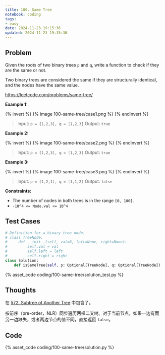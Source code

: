 ```yaml
---
title: 100. Same Tree
notebook: coding
tags:
- easy
date: 2024-11-23 19:15:36
updated: 2024-11-23 19:15:36
---
```

## Problem

Given the roots of two binary trees `p` and `q`, write a function to check if they are the same or not.

Two binary trees are considered the same if they are structurally identical, and the nodes have the same value.

<https://leetcode.com/problems/same-tree/>

**Example 1:**

{% invert %}
{% image 100-same-tree/case1.png %}
{% endinvert %}

> Input: `p = [1,2,3], q = [1,2,3]`
> Output: `true`

**Example 2:**

{% invert %}
{% image 100-same-tree/case2.png %}
{% endinvert %}

> Input: `p = [1,2,3], q = [1,2,3]`
> Output: `true`

**Example 3:**

{% invert %}
{% image 100-same-tree/case3.png %}
{% endinvert %}

> Input: `p = [1,2,1], q = [1,1,2]`
> Output: `false`

**Constraints:**

- The number of nodes in both trees is in the range `[0, 100]`.
- `-10^4 <= Node.val <= 10^4`

## Test Cases

``` python
# Definition for a binary tree node.
# class TreeNode:
#     def __init__(self, val=0, left=None, right=None):
#         self.val = val
#         self.left = left
#         self.right = right
class Solution:
    def isSameTree(self, p: Optional[TreeNode], q: Optional[TreeNode]) -> bool:
```

{% asset_code coding/100-same-tree/solution_test.py %}

## Thoughts

在 [572. Subtree of Another Tree](/coding/572-subtree-of-another-tree) 中包含了。

按前序（pre-order，NLR）同步遍历两棵二叉树。对于当前节点，如果一边有而另一边缺失，或者两边节点的值不同，直接返回 `false`。

## Code

{% asset_code coding/100-same-tree/solution.py %}
